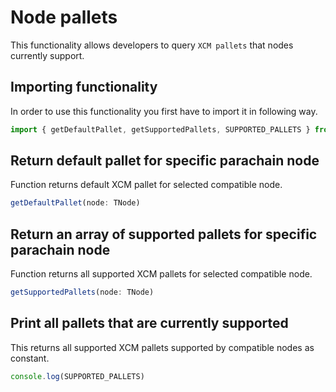 # Node pallets

This functionality allows developers to query `XCM pallets` that nodes currently support. 

## Importing functionality

In order to use this functionality you first have to import it  in following way.
```js
import { getDefaultPallet, getSupportedPallets, SUPPORTED_PALLETS } from '@paraspell/sdk'
```

## Return default pallet for specific parachain node

Function returns default XCM pallet for selected compatible node.
```js
getDefaultPallet(node: TNode)
```

## Return an array of supported pallets for specific parachain node

Function returns all supported XCM pallets for selected compatible node.
```js
getSupportedPallets(node: TNode)
```

## Print all pallets that are currently supported

This returns all supported XCM pallets supported by compatible nodes as constant.
```js
console.log(SUPPORTED_PALLETS)
```